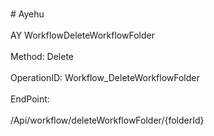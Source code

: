 <br>#     Ayehu</br>
<br>AY WorkflowDeleteWorkflowFolder</br>
<br>Method: Delete</br>
<br>OperationID: Workflow_DeleteWorkflowFolder</br>
<br>EndPoint:</br>
<br>/Api/workflow/deleteWorkflowFolder/{folderId}</br>
